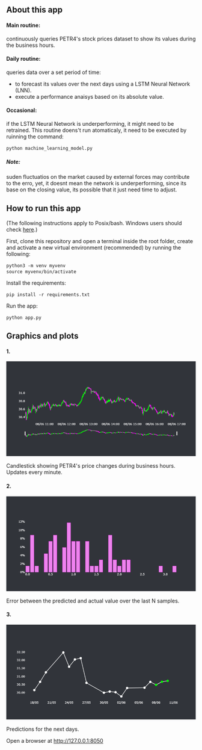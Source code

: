 ## About this app

#### Main routine: 
continuously queries PETR4's stock prices dataset to show its values during the business hours.

#### Daily routine: 
queries data over a set period of time:
- to forecast its values over the next days using a LSTM Neural Network (LNN).
- execute a performance anaisys based on its absolute value.

#### Occasional:
if the LSTM Neural Network is underperforming, it might need to be retrained. This routine doens't run atomaticaly, it need to be executed by ruinning the command:
```
python machine_learning_model.py
```

##### Note:
suden fluctuatios on the market caused by external forces may contribute to the erro, yet, it doesnt mean the network is underperforming, since its base on the closing value, its possible that it just need time to adjust.

 

## How to run this app
(The following instructions apply to Posix/bash. Windows users should check [here](https://docs.python.org/3/library/venv.html).)

First, clone this repository and open a terminal inside the root folder, create and activate a new virtual environment (recommended) by running the following:
```
python3 -m venv myvenv
source myvenv/bin/activate
```
Install the requirements:
```
pip install -r requirements.txt
```
Run the app:
```
python app.py
```

## Graphics and plots
#### 1.
![img_1.png](https://github.com/PedroFrias/forecasting_stockprices/blob/main/assets/imgs/img_1.png)

Candlestick showing PETR4's price changes during business hours. Updates every minute.

#### 2.
![img_2.png](https://github.com/PedroFrias/forecasting_stockprices/blob/main/assets/imgs/img_2.png)

Error between the predicted and actual value over the last N samples.

#### 3.
![img_3.png](https://github.com/PedroFrias/forecasting_stockprices/blob/main/assets/imgs/img_3.png)

Predictions for the next days.

Open a browser at http://127.0.0.1:8050

